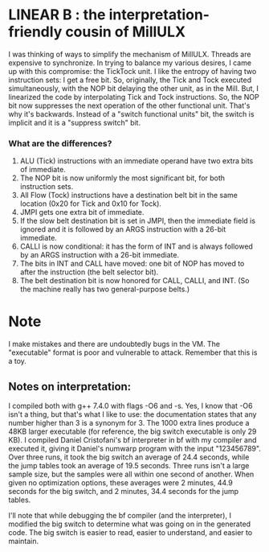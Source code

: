 # LINEAR B : the interpretation-friendly cousin of MillULX

I was thinking of ways to simplify the mechanism of MillULX. Threads are expensive to synchronize.
In trying to balance my various desires, I came up with this compromise: the TickTock unit.
I like the entropy of having two instruction sets: I get a free bit. So, originally,
the Tick and Tock executed simultaneously, with the NOP bit delaying the other unit, as in the Mill.
But, I linearized the code by interpolating Tick and Tock instructions. So, the NOP bit now
suppresses the next operation of the other functional unit. That's why it's backwards.
Instead of a "switch functional units" bit, the switch is implicit and it is a "suppress switch"
bit.

### What are the differences?

1. ALU (Tick) instructions with an immediate operand have two extra bits of immediate.
2. The NOP bit is now uniformly the most significant bit, for both instruction sets.
3. All Flow (Tock) instructions have a destination belt bit in the same location (0x20 for Tick and 0x10 for Tock).
4. JMPI gets one extra bit of immediate.
5. If the slow belt destination bit is set in JMPI, then the immediate field is ignored and it is followed by an ARGS instruction with a 26-bit immediate.
6. CALLI is now conditional: it has the form of INT and is always followed by an ARGS instruction with a 26-bit immediate.
7. The bits in INT and CALL have moved: one bit of NOP has moved to after the instruction (the belt selector bit).
8. The belt destination bit is now honored for CALL, CALLI, and INT. (So the machine really has two general-purpose belts.)

# Note
I make mistakes and there are undoubtedly bugs in the VM. The "executable" format is poor and vulnerable to attack. Remember that this is a toy.

## Notes on interpretation:
I compiled both with g++ 7.4.0 with flags -O6 and -s. Yes, I know that -O6 isn't a thing, but that's what I like to use: the documentation states that any number higher than 3 is a synonym for 3.
The 1000 extra lines produce a 48KB larger executable (for reference, the big switch executable is only 29 KB).
I compiled Daniel Cristofani's bf interpreter in bf with my compiler and executed it, giving it Daniel's numwarp program with the input "123456789".
Over three runs, it took the big switch an average of 24.4 seconds, while the jump tables took an average of 19.5 seconds. Three runs isn't a large sample size, but the samples were all within one second of another.
When given no optimization options, these averages were 2 minutes, 44.9 seconds for the big switch, and 2 minutes, 34.4 seconds for the jump tables.

I'll note that while debugging the bf compiler (and the interpreter), I modified the big switch to determine what was going on in the generated code. The big switch is easier to read, easier to understand, and easier to maintain.
